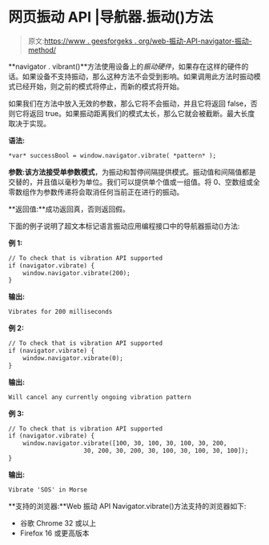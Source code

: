 # 网页振动 API |导航器.振动()方法

> 原文:[https://www . geesforgeks . org/web-振动-API-navigator-振动-method/](https://www.geeksforgeeks.org/web-vibration-api-navigator-vibrate-method/)

**navigator . vibrant()**方法使用设备上的*振动硬件*，如果存在这样的硬件的话。如果设备不支持振动，那么这种方法不会受到影响。如果调用此方法时振动模式已经开始，则之前的模式将停止，而新的模式将开始。

如果我们在方法中放入无效的参数，那么它将不会振动，并且它将返回 false，否则它将返回 true。如果振动距离我们的模式太长，那么它就会被截断。最大长度取决于实现。

**语法:**

```html
*var* successBool = window.navigator.vibrate( *pattern* );
```

**参数:**该方法接受单参数**模式**，为振动和暂停间隔提供模式。振动值和间隔值都是交替的，并且值以毫秒为单位。我们可以提供单个值或一组值。将 0、空数组或全零数组作为参数传递将会取消任何当前正在进行的振动。

**返回值:**成功返回真，否则返回假。

下面的例子说明了超文本标记语言振动应用编程接口中的导航器振动()方法:

**例 1:**

```html
// To check that is vibration API supported
if (navigator.vibrate) {
    window.navigator.vibrate(200);
}
```

**输出:**

```html
Vibrates for 200 milliseconds
```

**例 2:**

```html
// To check that is vibration API supported
if (navigator.vibrate) {
    window.navigator.vibrate(0);
}
```

**输出:**

```html
Will cancel any currently ongoing vibration pattern
```

**例 3:**

```html
// To check that is vibration API supported
if (navigator.vibrate) {
    window.navigator.vibrate([100, 30, 100, 30, 100, 30, 200, 
                     30, 200, 30, 200, 30, 100, 30, 100, 30, 100]);
}
```

**输出:**

```html
Vibrate 'SOS' in Morse
```

**支持的浏览器:**Web 振动 API Navigator.vibrate()方法支持的浏览器如下:

*   谷歌 Chrome 32 或以上
*   Firefox 16 或更高版本